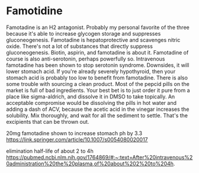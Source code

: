 # Famotidine
Famotadine is an H2 antagonist. Probably my personal favorite of the three because it's able to increase glycogen storage and suppresses gluconeogenesis. Famotadine is hepatoprotective and scavenges nitric oxide. There's not a lot of substances that directly suppress gluconeogenesis. Biotin, aspirin, and famotadine is about it. Famotadine of course is also anti-serotonin, perhaps powerfully so. Intravenous famotadine has been shown to stop serotonin syndrome. Downsides, it will lower stomach acid. If you're already severely hypothyroid, then your stomach acid is probably too low to benefit from famotadine. There is also some trouble with sourcing a clean product. Most of the pepcid pills on the market is full of bad ingredients. Your best bet is to just order it pure from a place like sigma-aldrich, and dissolve it in DMSO to take topically. An acceptable compromise would be dissolving the pills in hot water and adding a dash of ACV, because the acetic acid in the vinegar increases the solubility. Mix thoroughly, and wait for all the sediment to settle. That's the excipients that can be thrown out.

20mg famotadine shown to increase stomach ph by 3.3 https://link.springer.com/article/10.1007/s0054080020017

elimination half-life of about 2 to 4h https://pubmed.ncbi.nlm.nih.gov/1764869/#:~:text=After%20intravenous%20administration%20the%20plasma,of%20about%202%20to%204h.